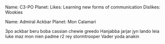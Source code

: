 
Name: C3-PO
Planet:
Likes: Learning new forms of communication
Dislikes: Wookies

Name: Admiral Ackbar
Planet: Mon Calamari

3po
ackbar
beru
boba
cassian
chewie
greedo
Hanjabba
jarjar
jyn
lando
leia
luke
maz
mon
nien
padme
r2
rey
stormtrooper
Vader
yoda
anakin
